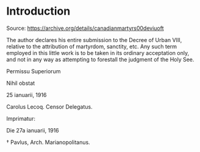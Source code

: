 # Introduction

Source: https://archive.org/details/canadianmartyrs00deviuoft

The author declares his entire submission to the Decree of Urban VIII, relative to the attribution of martyrdom, sanctity, etc. Any such term employed in this little work is to be taken in its ordinary acceptation only, and not in any way as attempting to forestall the judgment of the Holy See.

Permissu Superiorum

Nihil obstat

25 ianuarii, 1916

Carolus Lecoq. Censor Delegatus.

Imprimatur:

Die 27a ianuarii, 1916

† Pavlus, Arch. Marianopolitanus.

